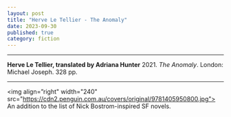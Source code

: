 ```yaml
---
layout: post
title: "Herve Le Tellier - The Anomaly"
date: 2023-09-30
published: true
category: fiction
---
```



***
<b>Herve Le Tellier, translated by Adriana Hunter</b> 2021. _The Anomaly_. London: Michael Joseph.  328 pp.

***

<img align=”right"  width="240"  src="https://cdn2.penguin.com.au/covers/original/9781405950800.jpg"> 
An addition to the list of Nick Bostrom-inspired SF novels.
